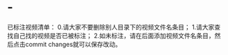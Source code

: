 # -
已标注视频清单：
0.请大家不要删除别人目录下的视频文件名条目；
1.请大家查找自己找的视频是否已被标注；
2.如未标注，请在后面添加视频文件名条目，然后点击commit changes就可以保存改动。
